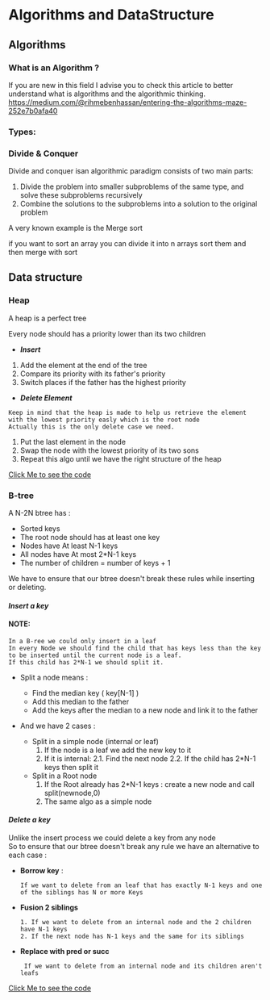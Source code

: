 # Algorithms and DataStructure

## Algorithms 
### What is an Algorithm ? 
If you are new in this field I advise you to check this article to better understand what is algorithms and the algorithmic thinking.
https://medium.com/@rihmebenhassan/entering-the-algorithms-maze-252e7b0afa40

### Types: 

<!--### Recursive 
#### What is recursion 

#### How it works
### Greedy 
### Branch and Bound 
### Dynammic Programming -->
### Divide & Conquer
Divide and conquer isan algorithmic paradigm  consists of two main parts: <br/>
1. Divide the problem into smaller subproblems of the same type, and solve these subproblems recursively
2. Combine the solutions to the subproblems into a solution to the original problem

A very known example is the Merge sort 

if you want to sort an array you can divide it into n arrays sort them and then merge with sort 

<!--### Brute force 
-->

## Data structure 
<!--### What is Data structure 
### Array
### Stack and Queue 
### Hash table 
### Binary Tree
### AVL Tree-->
### Heap  

 A heap is a perfect tree 
 
 Every node should has a priority lower than its two children  


- ***Insert***

 1. Add the element at the end of the tree 
 2. Compare its priority with its father's priority
 3. Switch places if the father has the highest priority

- ***Delete Element***
```
Keep in mind that the heap is made to help us retrieve the element with the lowest priority easly which is the root node 
Actually this is the only delete case we need.  
```
1. Put the last element in the node 
2. Swap the node with the lowest priority of its two sons 
3. Repeat this algo until we have the right structure of the heap 

[Click Me to see the code](https://github.com/rihemebh/algorithms-and-data-structure/blob/main/heap/main.cpp)

### B-tree

A N-2N btree has :

- Sorted keys 
- The root node should has at least one key 
- Nodes have At least N-1 keys 
- All nodes have At most 2*N-1 keys
- The number of children = number of keys + 1 

We have to ensure that our btree doesn't break these rules while inserting or deleting.

#### ***Insert a key***

#### NOTE:
```
In a B-ree we could only insert in a leaf 
In every Node we should find the child that has keys less than the key to be inserted until the current node is a leaf.
If this child has 2*N-1 we should split it.
```

- Split a node means :
    - Find the median key ( key[N-1] )
    - Add this median to the father
    - Add the keys after the median to a new node and link it to the father

- And we have 2 cases : 
    - Split in a simple node  (internal or leaf)
        1. If the node is a leaf we add the new key to it 
        2. If it is internal: 
            2.1. Find the next node 
            2.2. If the child has 2*N-1 keys then split it 
    - Split in a Root node 
        1. If the Root already has 2*N-1 keys : create a new node and call split(newnode,0)
        2. The same algo as a simple node 
    

       
#### ***Delete a key***

Unlike the insert process we could delete a key from any node   
So to ensure that our btree doesn't break any rule we have an alternative to each case : 

- **Borrow key** : 
    ```
    If we want to delete from an leaf that has exactly N-1 keys and one of the siblings has N or more Keys
    
    ```

- **Fusion 2 siblings**
    ```
    1. If we want to delete from an internal node and the 2 children have N-1 keys
    2. If the next node has N-1 keys and the same for its siblings 
    ```
- **Replace with pred or succ**
    ```
     If we want to delete from an internal node and its children aren't leafs 
    ```
    
   

[Click Me to see the code](https://github.com/rihemebh/algorithms-and-data-structure/blob/main/btree/main.cpp)




<!--### How to chose the right Data structure for your code -->





